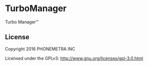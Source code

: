 # TurboManager
Turbo Manager™

## License

Copyright 2016 PHONEMETRA INC

Licensed under the GPLv3: http://www.gnu.org/licenses/gpl-3.0.html
